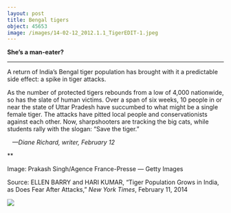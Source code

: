 ```yaml
---
layout: post
title: Bengal tigers
object: 45653
image: /images/14-02-12_2012.1.1_TigerEDIT-1.jpeg
---
```

**She’s a man-eater?**

****

A return of India’s Bengal tiger population has brought with it a predictable side effect: a spike in tiger attacks.

As the number of protected tigers rebounds from a low of 4,000 nationwide, so has the slate of human victims. Over a span of six weeks, 10 people in or near the state of Uttar Pradesh have succumbed to what might be a single female tiger. The attacks have pitted local people and conservationists against each other. Now, sharpshooters are tracking the big cats, while students rally with the slogan: “Save the tiger.”    

   *—Diane Richard, writer, February 12*

**

Image: Prakash Singh/Agence France-Presse — Getty Images

Source: ELLEN BARRY and HARI KUMAR, “Tiger Population Grows in India, as Does Fear After Attacks,” *New York Times*, February 11, 2014

![]({{siteurl.base}}/images/14-02-12_2012.1.1_TigerEDIT-1.jpeg)
